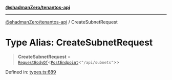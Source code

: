 [**@shadmanZero/tenantos-api**](../README.md)

***

[@shadmanZero/tenantos-api](../globals.md) / CreateSubnetRequest

# Type Alias: CreateSubnetRequest

> **CreateSubnetRequest** = [`RequestBodyOf`](RequestBodyOf.md)\<[`PostEndpoint`](PostEndpoint.md)\<`"/api/subnets"`\>\>

Defined in: [types.ts:689](https://github.com/shadmanZero/tenantos-api/blob/507575e6d82ab5e3b8a10f708778a3645f250cd6/src/types.ts#L689)
